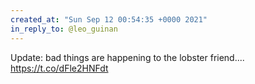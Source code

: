 ```yaml
---
created_at: "Sun Sep 12 00:54:35 +0000 2021"
in_reply_to: @leo_guinan
---
```


Update: bad things are happening to the lobster friend.... https://t.co/dFle2HNFdt